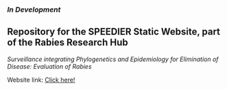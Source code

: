 ### <i>In Development</i>

## Repository for the SPEEDIER Static Website, part of the Rabies Research Hub
_Surveillance integrating Phylogenetics and Epidemiology for Elimination of Disease: Evaluation of Rabies_

Website link: <a href="https://rabiesresearch.github.io/SPEEDIER/" target="blank">Click here!</a>
